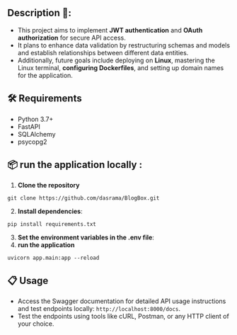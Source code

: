 ## Description 📝:
- This project aims to implement **JWT authentication** and **OAuth authorization** for secure API access. 
- It plans to enhance data validation by restructuring schemas and models and establish relationships between different data entities.
- Additionally, future goals include deploying on **Linux**, mastering the Linux terminal, **configuring Dockerfiles**, and setting up domain names for the application.



## 🛠️ Requirements

- Python 3.7+
- FastAPI
- SQLAlchemy
- psycopg2


## 📦 run the application locally :
1. **Clone the repository**
```
git clone https://github.com/dasrama/BlogBox.git
``` 
2. **Install dependencies**:
```
pip install requirements.txt
```
3. **Set the environment variables in the .env file**:
4. **run the application**
```
uvicorn app.main:app --reload
```

## 📋 Usage

- Access the Swagger documentation for detailed API usage instructions and test endpoints locally: `http://localhost:8000/docs`.
- Test the endpoints using tools like cURL, Postman, or any HTTP client of your choice.
 
